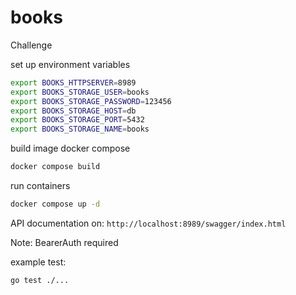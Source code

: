 # books
Challenge 

set up environment variables
```bash
export BOOKS_HTTPSERVER=8989
export BOOKS_STORAGE_USER=books
export BOOKS_STORAGE_PASSWORD=123456
export BOOKS_STORAGE_HOST=db
export BOOKS_STORAGE_PORT=5432
export BOOKS_STORAGE_NAME=books
```

build image docker compose
```bash
docker compose build
```

run containers
```bash 
docker compose up -d
```

API documentation on:
```http://localhost:8989/swagger/index.html```

Note: BearerAuth required

example test:
```bash
go test ./...
```